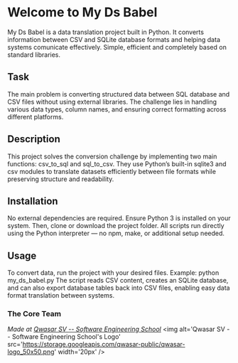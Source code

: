 # Welcome to My Ds Babel
My Ds Babel is a data translation project built in Python. It converts information between CSV and SQLite database formats and helping data systems comunicate effectively. Simple, efficient and completely based on standard libraries.

## Task
The main problem is converting structured data between SQL database and CSV files without using external libraries. The challenge lies in handling various data types, column names, and ensuring correct formatting across different platforms.

## Description
This project solves the conversion challenge by implementing two main functions: csv_to_sql and sql_to_csv. They use Python’s built-in sqlite3 and csv modules to translate datasets efficiently between file formats while preserving structure and readability.

## Installation
No external dependencies are required. Ensure Python 3 is installed on your system. Then, clone or download the project folder. All scripts run directly using the Python interpreter — no npm, make, or additional setup needed.

## Usage
To convert data, run the project with your desired files. Example:
python my_ds_babel.py
The script reads CSV content, creates an SQLite database, and can also export database tables back into CSV files, enabling easy data format translation between systems.

### The Core Team


<span><i>Made at <a href='https://qwasar.io'>Qwasar SV -- Software Engineering School</a></i></span>
<span><img alt='Qwasar SV -- Software Engineering School's Logo' src='https://storage.googleapis.com/qwasar-public/qwasar-logo_50x50.png' width='20px' /></span>
